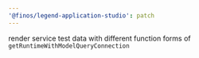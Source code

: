 ```yaml
---
'@finos/legend-application-studio': patch
---
```


render service test data with different function forms of `getRuntimeWithModelQueryConnection`
